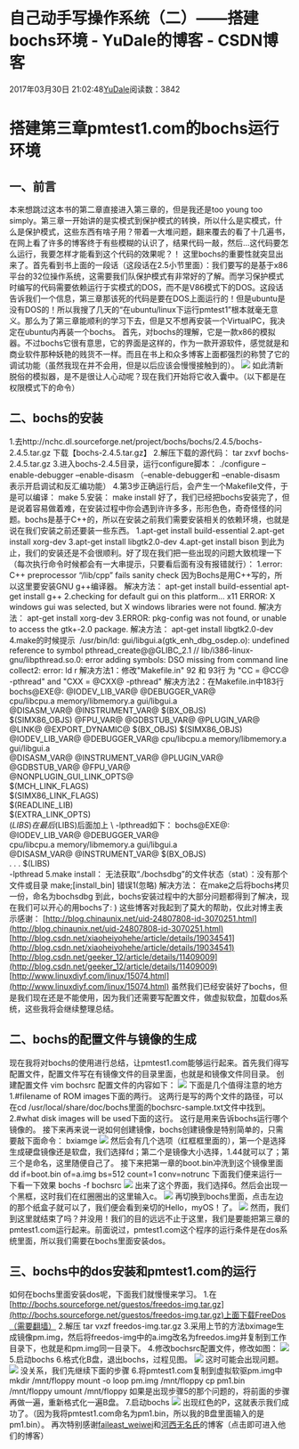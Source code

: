 # 自己动手写操作系统（二）——搭建bochs环境 - YuDale的博客 - CSDN博客
2017年03月30日 21:02:48[YuDale](https://me.csdn.net/YuDale)阅读数：3842
# 搭建第三章pmtest1.com的bochs运行环境
## 一、前言
本来想跳过这本书的第二章直接进入第三章的，但是我还是too young too simply。第三章一开始讲的是实模式到保护模式的转换，所以什么是实模式，什么是保护模式，这些东西有啥子用？带着一大堆问题，翻来覆去的看了十几遍书，在网上看了许多的博客终于有些模糊的认识了，结果代码一敲，然后...这代码要怎么运行，我要怎样才能看到这个代码的效果呢？！
这里bochs的重要性就突显出来了。首先看到书上面的一段话（这段话在2.5小节里面）：我们要写的是基于x86平台的32位操作系统，这需要我们队保护模式有非常好的了解。而学习保护模式时编写的代码需要依赖运行于实模式的DOS，而不是V86模式下的DOS。这段话告诉我们一个信息，第三章那该死的代码是要在DOS上面运行的！但是ubuntu是没有DOS的！所以我搜了几天的“在ubuntu/linux下运行pmtest1”根本就毫无意义。那么为了第三章能顺利的学习下去，但是又不想再安装一个VirtualPC，我决定在ubuntu内再装一个bochs。
首先，对bochs的理解，它是一款x86的模拟器。不过bochs它很有意思，它的界面是这样的，作为一款开源软件，感觉就是和商业软件那种妖艳的贱货不一样。而且在书上和众多博客上面都强烈的称赞了它的调试功能（虽然我现在并不会用，但是以后应该会慢慢接触到的）。
![](https://img-blog.csdn.net/20170330195748540?watermark/2/text/aHR0cDovL2Jsb2cuY3Nkbi5uZXQvWXVEYWxl/font/5a6L5L2T/fontsize/400/fill/I0JBQkFCMA==/dissolve/70/gravity/Center)
如此清新脱俗的模拟器，是不是很让人心动呢？现在我们开始将它收入囊中。（以下都是在权限模式下的命令）
## 二、bochs的安装
1.去http://nchc.dl.sourceforge.net/project/bochs/bochs/2.4.5/bochs-2.4.5.tar.gz 下载【bochs-2.4.5.tar.gz】
2.解压下载的源代码：
tar zxvf bochs-2.4.5.tar.gz
3.进入bochs-2.4.5目录，运行configure脚本：
./configure –enable-debugger –enable-disasm
（–enable-debugger和 –enable-disasm 表示开启调试和反汇编功能）
4.第3步正确运行后，会产生一个Makefile文件，于是可以编译：
make
5.安装：
make install
好了，我们已经把bochs安装完了，但是说着容易做着难，在安装过程中你会遇到许许多多，形形色色，奇奇怪怪的问题。bochs是基于C++的，所以在安装之前我们需要安装相关的依赖环境，也就是说在我们安装之前还要装一些东西。
1.apt-get install build-essential
2.apt-get install xorg-dev
3.apt-get install libgtk2.0-dev
4.apt-get install bison
到此为止，我们的安装还是不会很顺利。好了现在我们把一些出现的问题大致梳理一下（每次执行命令时候都会有一大串提示，只要看后面有没有报错就行）：
1.error: C++ preprocessor “/lib/cpp” fails sanity check
因为Bochs是用C++写的，所以这里要安装GNU g++编译器。
解决方法：
apt-get install build-essential
apt-get install g++
2.checking for default gui on this platform… x11
ERROR: X windows gui was selected, but X windows libraries were not found.
解决方法：
apt-get install xorg-dev
3.ERROR: pkg-config was not found, or unable to access the gtk+-2.0 package.
解决方法：
apt-get install libgtk2.0-dev
4.make的时候提示 
/usr/bin/ld: gui/libgui.a(gtk_enh_dbg_osdep.o): undefined
reference to symbol pthread_create@@GLIBC_2.1 //
lib/i386-linux-gnu/libpthread.so.0: error adding symbols: DSO missing
from command line collect2: error: ld r
解决方法1：修改"Makefile.in" 92 和 93行 为 "CC = @CC@ -pthread" and "CXX = @CXX@ -pthread"
解决方法2：在Makefile.in中183行
bochs@EXE@: @IODEV_LIB_VAR@ @DEBUGGER_VAR@ \
cpu/libcpu.a memory/libmemory.a gui/libgui.a \
@DISASM_VAR@ @INSTRUMENT_VAR@ $(BX_OBJS) \
$(SIMX86_OBJS) @FPU_VAR@ @GDBSTUB_VAR@ @PLUGIN_VAR@
@LINK@ @EXPORT_DYNAMIC@ $(BX_OBJS) $(SIMX86_OBJS) \
@IODEV_LIB_VAR@ @DEBUGGER_VAR@ cpu/libcpu.a memory/libmemory.a gui/libgui.a \
@DISASM_VAR@ @INSTRUMENT_VAR@ @PLUGIN_VAR@ \
@GDBSTUB_VAR@ @FPU_VAR@ \
@NONPLUGIN_GUI_LINK_OPTS@ \
$(MCH_LINK_FLAGS) \
$(SIMX86_LINK_FLAGS) \
$(READLINE_LIB) \
$(EXTRA_LINK_OPTS) \
$(LIBS)
在最后$(LIBS)后面加上 \ -lpthread如下：
bochs@EXE@: @IODEV_LIB_VAR@ @DEBUGGER_VAR@ \
cpu/libcpu.a memory/libmemory.a gui/libgui.a \
@DISASM_VAR@ @INSTRUMENT_VAR@ $(BX_OBJS) \
.
.
.
$(LIBS)\
-lpthread
5.make install：
无法获取“./bochsdbg”的文件状态（stat）：没有那个文件或目录
make;[install_bin] 错误1(忽略)
解决方法：
在make之后将bochs拷贝一份，命名为bochsdbg
到此，bochs安装过程中的大部分问题都得到了解决，现在我们可以开心的用bochs了: )
这些博客对我起到了莫大的帮助，仅此对博主表示感谢：
[http://blog.chinaunix.net/uid-24807808-id-3070251.html](http://blog.chinaunix.net/uid-24807808-id-3070251.html)
[http://blog.csdn.net/xiaoheiyohehe/article/details/19034541](http://blog.csdn.net/xiaoheiyohehe/article/details/19034541)
[http://blog.csdn.net/geeker_12/article/details/11409009](http://blog.csdn.net/geeker_12/article/details/11409009)
[http://www.linuxdiyf.com/linux/15074.html](http://www.linuxdiyf.com/linux/15074.html)
虽然我们已经安装好了bochs，但是我们现在还是不能使用，因为我们还需要写配置文件，做虚拟软盘，加载dos系统，这些我将会继续整理总结。
## 二、bochs的配置文件与镜像的生成
现在我将对bochs的使用进行总结，让pmtest1.com能够运行起来。首先我们得写配置文件，配置文件写在有镜像文件的目录里面，也就是和镜像文件同目录。
创建配置文件
vim bochsrc
配置文件的内容如下：
![](https://img-blog.csdn.net/20170331203534233?watermark/2/text/aHR0cDovL2Jsb2cuY3Nkbi5uZXQvWXVEYWxl/font/5a6L5L2T/fontsize/400/fill/I0JBQkFCMA==/dissolve/70/gravity/Center)
下面是几个值得注意的地方
1.#filename of ROM images下面的两行。
这两行是写的两个文件的路径，可以在cd /usr/local/share/doc/bochs里面的bochsrc-sample.txt文件中找到。
2.#what disk images will be used下面的这行。
这行是用来告诉bochs运行哪个镜像的。
接下来再来说一说如何创建镜像，bochs创建镜像是特别简单的，只需要敲下面命令：
bxiamge
![](https://img-blog.csdn.net/20170331203136277?watermark/2/text/aHR0cDovL2Jsb2cuY3Nkbi5uZXQvWXVEYWxl/font/5a6L5L2T/fontsize/400/fill/I0JBQkFCMA==/dissolve/70/gravity/Center)
然后会有几个选项（红框框里面的），第一个是选择生成硬盘镜像还是软盘，我们选择fd；第二个是镜像大小选择，1.44就可以了；第三个是命名，这里随便自己了。
接下来把第一章的boot.bin冲洗到这个镜像里面
dd if=boot.bin of=a.img bs=512 count=1 conv=notrunc
下面我们便来运行一下看一下效果
bochs -f bochsrc
![](https://img-blog.csdn.net/20170331204730534?watermark/2/text/aHR0cDovL2Jsb2cuY3Nkbi5uZXQvWXVEYWxl/font/5a6L5L2T/fontsize/400/fill/I0JBQkFCMA==/dissolve/70/gravity/Center)
出来了这个界面，我们选择6。然后会出现一个黑框，这时我们在红圈圈出的这里输入c。
![](https://img-blog.csdn.net/20170331205125852?watermark/2/text/aHR0cDovL2Jsb2cuY3Nkbi5uZXQvWXVEYWxl/font/5a6L5L2T/fontsize/400/fill/I0JBQkFCMA==/dissolve/70/gravity/Center)
再切换到bochs里面，点击左边的那个纸盒子就可以了，我们便会看到亲切的Hello，myOS！了。
![](https://img-blog.csdn.net/20170331205255678?watermark/2/text/aHR0cDovL2Jsb2cuY3Nkbi5uZXQvWXVEYWxl/font/5a6L5L2T/fontsize/400/fill/I0JBQkFCMA==/dissolve/70/gravity/Center)
然而，我们到这里就结束了吗？并没用！我们的目的远远不止于这里，我们是要能把第三章的pmtest1.com运行起来。前面说过，pmtest1.com这个程序的运行条件是在dos系统里面，所以我们需要在bochs里面安装dos。
## 三、bochs中的dos安装和pmtest1.com的运行
如何在bochs里面安装dos呢，下面我们就慢慢来学习。
1.在[http://bochs.sourceforge.net/guestos/freedos-img.tar.gz](http://bochs.sourceforge.net/guestos/freedos-img.tar.gz)上面下载FreeDos（需要翻墙）
2.解压
tar vxzf freedos-img.tar.gz
3.采用上节的方法bximage生成镜像pm.img，然后将freedos-img中的a.img改名为freedos.img并复制到工作目录下，也就是和pm.img同一目录下。
4.修改bochsrc配置文件，修改如图：
![](https://img-blog.csdn.net/20170331210527340?watermark/2/text/aHR0cDovL2Jsb2cuY3Nkbi5uZXQvWXVEYWxl/font/5a6L5L2T/fontsize/400/fill/I0JBQkFCMA==/dissolve/70/gravity/Center)
5.启动bochs
6.格式化B盘，退出bochs，过程见图。
![](https://img-blog.csdn.net/20170331211048577?watermark/2/text/aHR0cDovL2Jsb2cuY3Nkbi5uZXQvWXVEYWxl/font/5a6L5L2T/fontsize/400/fill/I0JBQkFCMA==/dissolve/70/gravity/Center)
这时可能会出现问题。
![](https://img-blog.csdn.net/20170331211228374?watermark/2/text/aHR0cDovL2Jsb2cuY3Nkbi5uZXQvWXVEYWxl/font/5a6L5L2T/fontsize/400/fill/I0JBQkFCMA==/dissolve/70/gravity/Center)
没关系，我们先继续下面的步骤
6.将pmtest1.com复制到虚拟软驱pm.img中
mkdir /mnt/floppy
mount -o loop pm.img /mnt/floppy
cp pm1.bin /mnt/floppy
umount /mnt/floppy
如果是出现步骤5的那个问题的，将前面的步骤再做一遍，重新格式化一遍B盘。
7.启动bochs
![](https://img-blog.csdn.net/20170331212342380?watermark/2/text/aHR0cDovL2Jsb2cuY3Nkbi5uZXQvWXVEYWxl/font/5a6L5L2T/fontsize/400/fill/I0JBQkFCMA==/dissolve/70/gravity/Center)
出现红色的P，这就表示我们成功了。（因为我将pmtest1.com命名为pm1.bin，所以我的B盘里面输入的是pm1.bin）。
再次特别感谢[faileast_weiwei](http://blog.csdn.net/faileast_weiwei/article/details/42587923)和[河西无名氏](http://blog.csdn.net/trochiluses/article/details/8970292)的博客（点击即可进入他们的博客）
